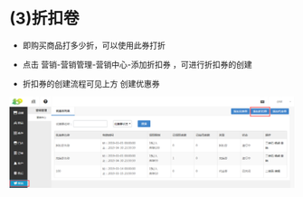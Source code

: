 # (3)折扣卷

*   即购买商品打多少折，可以使用此券打折

*   点击 营销-营销管理-营销中心-添加折扣券 ，可进行折扣券的创建

*   折扣券的创建流程可见上方 创建优惠券

![](images/screenshot_1554802306975.jpg)
